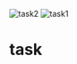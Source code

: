 ![task2](https://github.com/RpalmaB/task/assets/135441862/b68d0ffe-59a9-4a6a-8285-58f95cdb25b2)
![task1](https://github.com/RpalmaB/task/assets/135441862/78244770-7b39-440f-9853-3f3e7a136f6a)
# task
